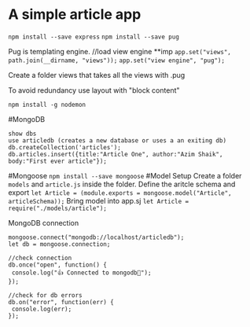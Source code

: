 # A simple article app
`npm install --save express`
`npm install --save pug`

Pug is templating engine.
//load view engine **imp
`app.set("views", path.join(__dirname, "views"));`
`app.set("view engine", "pug");`

Create a folder views that takes all the views with .pug

To avoid redundancy use layout with "block content"

`npm install -g nodemon`

#MongoDB
```
show dbs
use articledb (creates a new database or uses a an exiting db)
db.createCollection('articles');
db.articles.insert({title:"Article One", author:"Azim Shaik", body:"First ever article"});
```
#Mongoose
`npm install --save mongoose`
#Model Setup
Create a folder `models` and `article.js` inside the folder. Define the aritcle schema and export
`let Article = (module.exports = mongoose.model("Article", articleSchema));`
Bring model into app.sj
`let Article = require("./models/article");`

 MongoDB connection
 ```
 mongoose.connect("mongodb://localhost/articledb");
let db = mongoose.connection;

//check connection
db.once("open", function() {
  console.log("👍 Connected to mongodb💪");
});

//check for db errors
db.on("error", function(err) {
  console.log(err);
});

```
